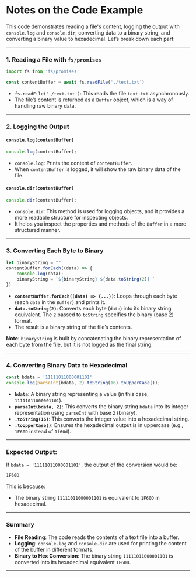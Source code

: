 # Notes on the Code Example

This code demonstrates reading a file's content, logging the output with `console.log` and `console.dir`, converting data to a binary string, and converting a binary value to hexadecimal. Let’s break down each part:

---

### 1. **Reading a File with `fs/promises`**

```javascript
import fs from 'fs/promises'

const contentBuffer = await fs.readFile('./text.txt')
```

- `fs.readFile('./text.txt')`: This reads the file `text.txt` asynchronously.
- The file’s content is returned as a `Buffer` object, which is a way of handling raw binary data.

---

### 2. **Logging the Output**

#### **`console.log(contentBuffer)`**

```javascript
console.log(contentBuffer);
```

- `console.log`: Prints the content of `contentBuffer`.
- When `contentBuffer` is logged, it will show the raw binary data of the file.

#### **`console.dir(contentBuffer)`**

```javascript
console.dir(contentBuffer);
```

- `console.dir`: This method is used for logging objects, and it provides a more readable structure for inspecting objects.
- It helps you inspect the properties and methods of the `Buffer` in a more structured manner.

---

### 3. **Converting Each Byte to Binary**

```javascript
let binaryString = ""
contentBuffer.forEach((data) => {
    console.log(data);
    binaryString = `${binaryString} ${data.toString(2)} ` 
})
```

- **`contentBuffer.forEach((data) => {...})`**: Loops through each byte (each `data` in the `Buffer`) and prints it.
- **`data.toString(2)`**: Converts each byte (`data`) into its binary string equivalent. The `2` passed to `toString` specifies the binary (base 2) format.
- The result is a binary string of the file’s contents.

**Note**: `binaryString` is built by concatenating the binary representation of each byte from the file, but it is not logged as the final string.

---

### 4. **Converting Binary Data to Hexadecimal**

```javascript
const bdata = '11111011000001101'
console.log(parseInt(bdata, 2).toString(16).toUpperCase());
```

- **`bdata`**: A binary string representing a value (in this case, `11111011000001101`).
- **`parseInt(bdata, 2)`**: This converts the binary string `bdata` into its integer representation using `parseInt` with base `2` (binary).
- **`.toString(16)`**: This converts the integer value into a hexadecimal string.
- **`.toUpperCase()`**: Ensures the hexadecimal output is in uppercase (e.g., `1F60D` instead of `1f60d`).

---

### **Expected Output:**

If `bdata = '11111011000001101'`, the output of the conversion would be:

```
1F60D
```

This is because:

- The binary string `11111011000001101` is equivalent to `1F60D` in hexadecimal.

---

### **Summary**

- **File Reading**: The code reads the contents of a text file into a buffer.
- **Logging**: `console.log` and `console.dir` are used for printing the content of the buffer in different formats.
- **Binary to Hex Conversion**: The binary string `11111011000001101` is converted into its hexadecimal equivalent `1F60D`.
---